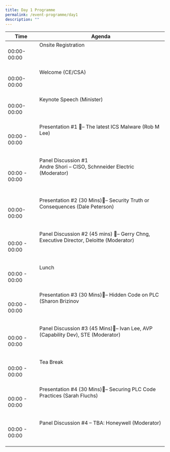 ```yaml
---
title: Day 1 Programme
permalink: /event-programme/day1
description: ""
---
```

| Time | Agenda                                        |
| ------- | ---------                                        |
| 00:00-<br>00:00   | Onsite Registration        <br><br><br><br> |
| 00:00-<br>00:00    | Welcome (CE/CSA)                  <br><br><br><br> |
| 00:00-<br>00:00     | Keynote Speech (Minister) <br><br><br><br> |
| 00:00 - 00:00 | Presentation #1 – The latest ICS Malware (Rob M Lee)<br><br><br><br> |
| 00:00 - 00:00    | Panel Discussion #1 <br> Andre Shori – CISO, Schnneider Electric (Moderator)<br><br><br><br> |
| 00:00-<br>00:00    | Presentation #2 (30 Mins)– Security Truth or Consequences (Dale Peterson) <br><br><br><br> |
|00:00 - 00:00     | Panel Discussion #2 (45 mins) – Gerry Chng, Executive Director, Deloitte (Moderator) <br><br><br><br> |
| 00:00 - 00:00    | Lunch <br><br><br><br> |
| 00:00 - 00:00    | Presentation #3 (30 Mins)– Hidden Code on PLC (Sharon Brizinov <br><br><br><br> |
| 00:00 - 00:00     | Panel Discussion #3 (45 Mins)– Ivan Lee, AVP (Capability Dev), STE (Moderator) <br><br><br><br> |
| 00:00 - 00:00    | Tea Break <br><br><br><br> |
|00:00 - 00:00     | Presentation #4 (30 Mins)– Securing PLC Code Practices (Sarah Fluchs) <br><br><br><br> |
| 00:00 - 00:00     | Panel Discussion #4 – TBA: Honeywell (Moderator) <br><br><br><br> |